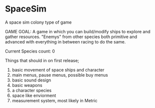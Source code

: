 # SpaceSim
A space sim colony type of game

GAME GOAL:
A game in which you can build/modify ships to explore and gather resources. "Enemys" from other species both primitive and advanced with everything in between racing to do the same.

Current Species count: 0

Things that should in on first release;
  1. basic movement of space ships and character
  2. main menus, pause menus, possible buy menus
  3. basic sound design
  4. basic weapons
  5. a character species
  6. space like enviorment
  7. measurement system, most likely in Metric


